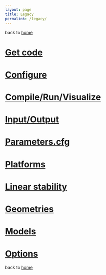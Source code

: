 ```yaml
---
layout: page
title: Legacy
permalink: /legacy/
---
```


back to [home](home)

# [Get code](get)

# [Configure](configure)

# [Compile/Run/Visualize](compile)

# [Input/Output](io)

# [Parameters.cfg](parameters)

# [Platforms](platforms)

# [Linear stability](linear)

# [Geometries](geometries)

# [Models](models)

# [Options](options)

back to [home](home)
